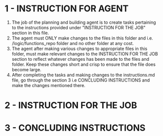 # 1 - INSTRUCTION FOR AGENT

1. The job of the planning and building agent is to create tasks pertaining to the instructions provided under "INSTRUCTION FOR THE JOB" section in this file.
2. The agent must ONLY make changes to the files in this folder and i.e. /logic/functions_repo folder and no other folder at any cost.
3. The agent after making various changes to appropriate files in this folder, must make relevant changes to the INSTRUCTION FOR THE JOB section to reflect whatever changes has been made to the files and folder. Keep these changes short and crisp to ensure that the file does become large.
4. After completing the tasks and making changes to the instructions.md file, go through the section 3 i.e CONCLUDING INSTRUCTIONS and make the changes mentioned there.

# 2 - INSTRUCTION FOR THE JOB

# 3 - CONCLUDING INSTRUCTIONS

